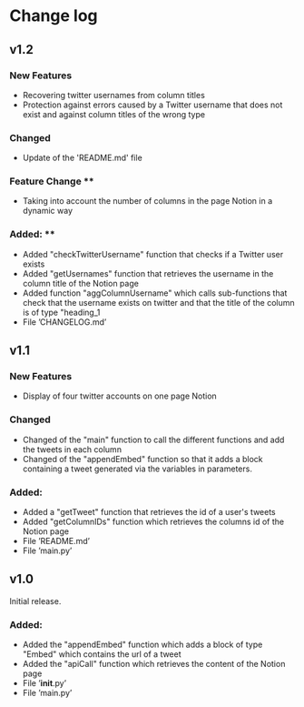# Change log

## v1.2

### New Features 
- Recovering twitter usernames from column titles
- Protection against errors caused by a Twitter username that does not exist and against column titles of the wrong type

### Changed
- Update of the 'README.md' file 

### Feature Change **
- Taking into account the number of columns in the page Notion in a dynamic way

### Added: **
- Added "checkTwitterUsername" function that checks if a Twitter user exists 
- Added "getUsernames" function that retrieves the username in the column title of the Notion page 
- Added function "aggColumnUsername" which calls sub-functions that check that the username exists on twitter and that the title of the column is of type "heading_1
- File ’CHANGELOG.md’

## v1.1

### New Features
- Display of four twitter accounts on one page Notion

### Changed 
- Changed of the "main" function to call the different functions and add the tweets in each column
- Changed of the "appendEmbed" function so that it adds a block containing a tweet generated via the variables in parameters.

### Added: 
- Added a "getTweet" function that retrieves the id of a user's tweets   
- Added "getColumnIDs" function which retrieves the columns id of the Notion page
- File ’README.md’
- File ’main.py’

## v1.0 

Initial release.

### Added:
- Added the "appendEmbed" function which adds a block of type "Embed" which contains the url of a tweet
- Added the "apiCall" function which retrieves the content of the Notion page 
- File ’__init__.py’
- File ’main.py’